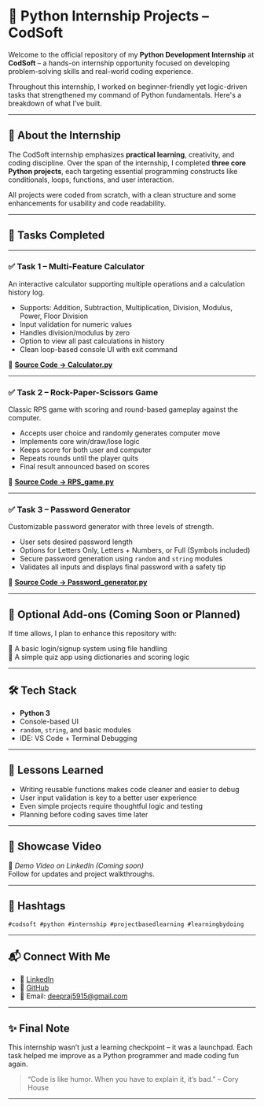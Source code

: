 # 🐍 Python Internship Projects – CodSoft

Welcome to the official repository of my **Python Development Internship** at **CodSoft** – a hands-on internship opportunity focused on developing problem-solving skills and real-world coding experience.

Throughout this internship, I worked on beginner-friendly yet logic-driven tasks that strengthened my command of Python fundamentals. Here's a breakdown of what I’ve built.

---

## 📌 About the Internship

The CodSoft internship emphasizes **practical learning**, creativity, and coding discipline. Over the span of the internship, I completed **three core Python projects**, each targeting essential programming constructs like conditionals, loops, functions, and user interaction.

All projects were coded from scratch, with a clean structure and some enhancements for usability and code readability.

---

## 🧠 Tasks Completed

---

### ✅ Task 1 – Multi-Feature Calculator

An interactive calculator supporting multiple operations and a calculation history log.

- Supports: Addition, Subtraction, Multiplication, Division, Modulus, Power, Floor Division  
- Input validation for numeric values  
- Handles division/modulus by zero  
- Option to view all past calculations in history  
- Clean loop-based console UI with exit command

📁 **[Source Code → Calculator.py](https://github.com/deepraj-07/CODSOFT/blob/main/Calculator.py)**

---

### ✅ Task 2 – Rock-Paper-Scissors Game

Classic RPS game with scoring and round-based gameplay against the computer.

- Accepts user choice and randomly generates computer move  
- Implements core win/draw/lose logic  
- Keeps score for both user and computer  
- Repeats rounds until the player quits  
- Final result announced based on scores

📁 **[Source Code → RPS_game.py](https://github.com/deepraj-07/CODSOFT/blob/main/RPS_game.py)**

---

### ✅ Task 3 – Password Generator

Customizable password generator with three levels of strength.

- User sets desired password length  
- Options for Letters Only, Letters + Numbers, or Full (Symbols included)  
- Secure password generation using `random` and `string` modules  
- Validates all inputs and displays final password with a safety tip

📁 **[Source Code → Password_generator.py](https://github.com/deepraj-07/CODSOFT/blob/main/Password_generator.py)**

---

## 💼 Optional Add-ons (Coming Soon or Planned)

If time allows, I plan to enhance this repository with:

🔐 A basic login/signup system using file handling  
🧮 A simple quiz app using dictionaries and scoring logic  

---

## 🛠️ Tech Stack

- **Python 3**
- Console-based UI
- `random`, `string`, and basic modules
- IDE: VS Code + Terminal Debugging

---

## 🧩 Lessons Learned

- Writing reusable functions makes code cleaner and easier to debug  
- User input validation is key to a better user experience  
- Even simple projects require thoughtful logic and testing  
- Planning before coding saves time later

---

## 🎥 Showcase Video

📌 *Demo Video on LinkedIn (Coming soon)*  
Follow for updates and project walkthroughs.

---

## 🔗 Hashtags

`#codsoft #python #internship #projectbasedlearning #learningbydoing`

---

## 📬 Connect With Me

- 💼 [LinkedIn](https://www.linkedin.com/in/deep-raj-906804328/)  
- 🧠 [GitHub](https://github.com/deepraj-07)  
- 📩 Email: [deepraj5915@gmail.com](mailto:deepraj5915@gmail.com)

---

## ✨ Final Note

This internship wasn’t just a learning checkpoint – it was a launchpad. Each task helped me improve as a Python programmer and made coding fun again.

> “Code is like humor. When you have to explain it, it’s bad.” – Cory House

---
